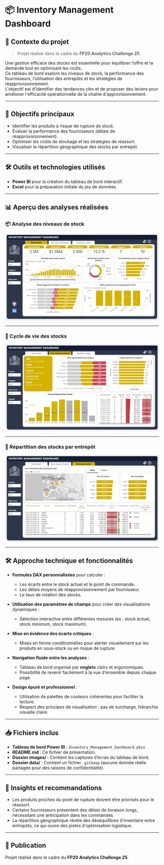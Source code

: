 # 📦 Inventory Management Dashboard

## 📄 Contexte du projet
> Projet réalisé dans le cadre du **FP20 Analytics Challenge 25**.

Une gestion efficace des stocks est essentielle pour équilibrer l’offre et la demande tout en optimisant les coûts.  
Ce tableau de bord explore les niveaux de stock, la performance des fournisseurs, l’utilisation des entrepôts et les stratégies de réapprovisionnement.  
L'objectif est d’identifier des tendances clés et de proposer des leviers pour améliorer l'efficacité opérationnelle de la chaîne d'approvisionnement.

---

## 🎯 Objectifs principaux
- Identifier les produits à risque de rupture de stock.
- Évaluer la performance des fournisseurs (délais de réapprovisionnement).
- Optimiser les coûts de stockage et les stratégies de réassort.
- Visualiser la répartition géographique des stocks par entrepôt.

---

## 🛠️ Outils et technologies utilisés
- **Power BI** pour la création du tableau de bord interactif.
- **Excel** pour la préparation initiale du jeu de données.

---

## 📊 Aperçu des analyses réalisées

### 📦 Analyse des niveaux de stock
![Analyse des niveaux de stock](https://github.com/Arnaudl44/Inventory_Management_Dashboard/blob/main/images/Capture%20d%E2%80%99%C3%A9cran%202025-04-26_Stock_Analysis.jpg)

---

### 🔄 Cycle de vie des stocks
![Cycle de vie des stocks](https://github.com/Arnaudl44/Inventory_Management_Dashboard/blob/main/images/Capture%20d%E2%80%99%C3%A9cran%202025-04-26_Stock_Lifecycle.jpg)

---

### 🏢 Répartition des stocks par entrepôt
![Répartition des stocks par entrepôt](https://github.com/Arnaudl44/Inventory_Management_Dashboard/blob/main/images/Capture%20d%E2%80%99%C3%A9cran%202025-04-26_Warehouse_Location.jpg)

---

## 🛠️ Approche technique et fonctionnalités

- **Formules DAX personnalisées** pour calculer :
  - Les écarts entre le stock actuel et le point de commande.
  - Les délais moyens de réapprovisionnement par fournisseur.
  - Le taux de rotation des stocks.

- **Utilisation des paramètres de champs** pour créer des visualisations dynamiques :
  - Sélection interactive entre différentes mesures (ex : stock actuel, stock minimum, stock maximum).

- **Mise en évidence des écarts critiques** :
  - Mises en forme conditionnelles pour alerter visuellement sur les produits en sous-stock ou en risque de rupture.

- **Navigation fluide entre les analyses** :
  - Tableau de bord organisé par **onglets** clairs et ergonomiques.
  - Possibilité de revenir facilement à la vue d'ensemble depuis chaque page.

- **Design épuré et professionnel** :
  - Utilisation de palettes de couleurs cohérentes pour faciliter la lecture.
  - Respect des principes de visualisation : pas de surcharge, hiérarchie visuelle claire.

---

## 📥 Fichiers inclus
- **Tableau de bord Power BI** : `Inventory_Management_Dashboard.pbix`
- **README.md** : Ce fichier de présentation.
- **Dossier images/** : Contient les captures d’écran du tableau de bord.
- **Dossier data/** : Contient un fichier `.gitkeep` (aucune donnée réelle partagée pour des raisons de confidentialité).

---

## 🧠 Insights et recommandations
- Les produits proches du point de rupture doivent être priorisés pour le réassort.
- Certains fournisseurs présentent des délais de livraison longs, nécessitant une anticipation dans les commandes.
- La répartition géographique révèle des déséquilibres d’inventaire entre entrepôts, ce qui ouvre des pistes d'optimisation logistique.

---

## 🚀 Publication
Projet réalisé dans le cadre du **FP20 Analytics Challenge 25**.
